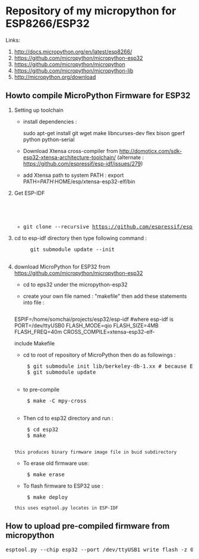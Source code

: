 # Repository of my micropython for ESP8266/ESP32

Links:
1. http://docs.micropython.org/en/latest/esp8266/
2. https://github.com/micropython/micropython-esp32
3. https://github.com/micropython/micropython
4. https://github.com/micropython/micropython-lib
5. http://micropython.org/download

<h2>Howto compile  MicroPython Firmware for ESP32</h2>


1. Setting up toolchain 

	- install dependencies :

		sudo apt-get install git wget make libncurses-dev flex bison gperf python python-serial

	-  Download  Xtensa cross-compiler  from http://domoticx.com/sdk-esp32-xtensa-architecture-toolchain/
(alternate : https://github.com/espressif/esp-idf/issues/279)

	-  add Xtensa path to system PATH :  export PATH=$PATH:$HOME/esp/xtensa-esp32-elf/bin

2. Get ESP-IDF
          <pre>
 	 - git clone --recursive https://github.com/espressif/esp-idf.git
          </pre>   
	- cd to esp-idf directory then type following command :
	 <pre>
		git submodule update --init
	</pre>

3.  download MicroPython for ESP32 from https://github.com/micropython/micropython-esp32
	- cd to eps32 under the micropython-esp32
	
	- create your own file named : "makefile" then add these statements into file :
       <pre>
	ESPIF=/home/somchai/projects/esp32/esp-idf #where esp-idf is
	PORT=/dev/ttyUSB0
	FLASH_MODE=qio
	FLASH_SIZE=4MB
	FLASH_FREQ=40m
	CROSS_COMPILE=xtensa-esp32-elf-
        </pre>
	
	include Makefile

	- cd to root of repository of MicroPython then do as followings :
	<pre>
		$ git submodule init lib/berkeley-db-1.xx # because Esp32 port has a dependency on it
		$ git submodule update
        </pre>
	- to pre-compile
	<pre>
		$ make -C mpy-cross
        </pre>
	- Then cd to esp32 directory and run :
	<pre>
		$ cd esp32
		$ make
          </pre>
		this produces binary firmware image file in buid subdirectory

	- To erase old firmware use:
	<pre>
		$ make erase
	</pre>	
	- To flash firmware to ESP32 use :
	<pre>
		$ make deploy 
	</pre>
		this uses esptool.py locates in ESP-IDF 
		

<h2>How to upload pre-compiled firmware from micropython </h2>
<pre>
esptool.py --chip esp32 --port /dev/ttyUSB1 write_flash -z 0x1000 firmware.bin
</pre>

